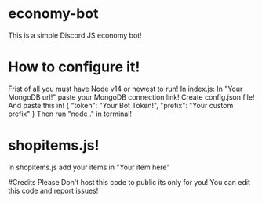 # economy-bot
This is a simple Discord.JS economy bot!
# How to configure it!
Frist of all you must have Node v14 or newest to run!
In index.js:
In "Your MongoDB url!" paste your MongoDB connection link!
Create config.json file!
And paste this in!
{
    "token": "Your Bot Token!",
    "prefix": "Your custom prefix"
}
Then run "node ." in terminal!
# shopitems.js!
In shopitems.js
add your items in "Your item here"


#Credits
Please Don't host this code to public its only for you!
You can edit this code and report issues!
